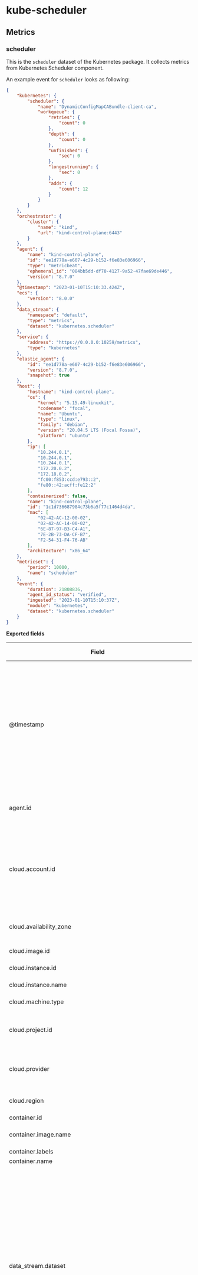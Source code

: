 # kube-scheduler

## Metrics

### scheduler

This is the `scheduler` dataset of the Kubernetes package. It collects metrics
from Kubernetes Scheduler component.

An example event for `scheduler` looks as following:

```json
{
    "kubernetes": {
        "scheduler": {
            "name": "DynamicConfigMapCABundle-client-ca",
            "workqueue": {
                "retries": {
                    "count": 0
                },
                "depth": {
                    "count": 0
                },
                "unfinished": {
                    "sec": 0
                },
                "longestrunning": {
                    "sec": 0
                },
                "adds": {
                    "count": 12
                }
            }
        }
    },
    "orchestrator": {
        "cluster": {
            "name": "kind",
            "url": "kind-control-plane:6443"
        }
    },
    "agent": {
        "name": "kind-control-plane",
        "id": "ee1d778a-e607-4c29-b152-f6e83e606966",
        "type": "metricbeat",
        "ephemeral_id": "084bb5dd-df70-4127-9a52-47fae69de446",
        "version": "8.7.0"
    },
    "@timestamp": "2023-01-10T15:10:33.424Z",
    "ecs": {
        "version": "8.0.0"
    },
    "data_stream": {
        "namespace": "default",
        "type": "metrics",
        "dataset": "kubernetes.scheduler"
    },
    "service": {
        "address": "https://0.0.0.0:10259/metrics",
        "type": "kubernetes"
    },
    "elastic_agent": {
        "id": "ee1d778a-e607-4c29-b152-f6e83e606966",
        "version": "8.7.0",
        "snapshot": true
    },
    "host": {
        "hostname": "kind-control-plane",
        "os": {
            "kernel": "5.15.49-linuxkit",
            "codename": "focal",
            "name": "Ubuntu",
            "type": "linux",
            "family": "debian",
            "version": "20.04.5 LTS (Focal Fossa)",
            "platform": "ubuntu"
        },
        "ip": [
            "10.244.0.1",
            "10.244.0.1",
            "10.244.0.1",
            "172.20.0.2",
            "172.18.0.2",
            "fc00:f853:ccd:e793::2",
            "fe80::42:acff:fe12:2"
        ],
        "containerized": false,
        "name": "kind-control-plane",
        "id": "1c1d736687984c73b6a5f77c1464d4da",
        "mac": [
            "02-42-AC-12-00-02",
            "02-42-AC-14-00-02",
            "6E-87-97-B3-C4-A1",
            "7E-2B-73-DA-CF-B7",
            "F2-54-31-F4-76-AB"
        ],
        "architecture": "x86_64"
    },
    "metricset": {
        "period": 10000,
        "name": "scheduler"
    },
    "event": {
        "duration": 21808836,
        "agent_id_status": "verified",
        "ingested": "2023-01-10T15:10:37Z",
        "module": "kubernetes",
        "dataset": "kubernetes.scheduler"
    }
}
```

**Exported fields**

| Field | Description | Type | Unit | Metric Type |
|---|---|---|---|---|
| @timestamp | Date/time when the event originated. This is the date/time extracted from the event, typically representing when the event was generated by the source. If the event source has no original timestamp, this value is typically populated by the first time the event was received by the pipeline. Required field for all events. | date |  |  |
| agent.id | Unique identifier of this agent (if one exists). Example: For Beats this would be beat.id. | keyword |  |  |
| cloud.account.id | The cloud account or organization id used to identify different entities in a multi-tenant environment. Examples: AWS account id, Google Cloud ORG Id, or other unique identifier. | keyword |  |  |
| cloud.availability_zone | Availability zone in which this host, resource, or service is located. | keyword |  |  |
| cloud.image.id | Image ID for the cloud instance. | keyword |  |  |
| cloud.instance.id | Instance ID of the host machine. | keyword |  |  |
| cloud.instance.name | Instance name of the host machine. | keyword |  |  |
| cloud.machine.type | Machine type of the host machine. | keyword |  |  |
| cloud.project.id | The cloud project identifier. Examples: Google Cloud Project id, Azure Project id. | keyword |  |  |
| cloud.provider | Name of the cloud provider. Example values are aws, azure, gcp, or digitalocean. | keyword |  |  |
| cloud.region | Region in which this host, resource, or service is located. | keyword |  |  |
| container.id | Unique container id. | keyword |  |  |
| container.image.name | Name of the image the container was built on. | keyword |  |  |
| container.labels | Image labels. | object |  |  |
| container.name | Container name. | keyword |  |  |
| data_stream.dataset | The field can contain anything that makes sense to signify the source of the data. Examples include `nginx.access`, `prometheus`, `endpoint` etc. For data streams that otherwise fit, but that do not have dataset set we use the value "generic" for the dataset value. `event.dataset` should have the same value as `data_stream.dataset`. Beyond the Elasticsearch data stream naming criteria noted above, the `dataset` value has additional restrictions:   \* Must not contain `-`   \* No longer than 100 characters | constant_keyword |  |  |
| data_stream.namespace | A user defined namespace. Namespaces are useful to allow grouping of data. Many users already organize their indices this way, and the data stream naming scheme now provides this best practice as a default. Many users will populate this field with `default`. If no value is used, it falls back to `default`. Beyond the Elasticsearch index naming criteria noted above, `namespace` value has the additional restrictions:   \* Must not contain `-`   \* No longer than 100 characters | constant_keyword |  |  |
| data_stream.type | An overarching type for the data stream. Currently allowed values are "logs" and "metrics". We expect to also add "traces" and "synthetics" in the near future. | constant_keyword |  |  |
| ecs.version | ECS version this event conforms to. `ecs.version` is a required field and must exist in all events. When querying across multiple indices -- which may conform to slightly different ECS versions -- this field lets integrations adjust to the schema version of the events. | keyword |  |  |
| host.architecture | Operating system architecture. | keyword |  |  |
| host.containerized | If the host is a container. | boolean |  |  |
| host.domain | Name of the domain of which the host is a member. For example, on Windows this could be the host's Active Directory domain or NetBIOS domain name. For Linux this could be the domain of the host's LDAP provider. | keyword |  |  |
| host.hostname | Hostname of the host. It normally contains what the `hostname` command returns on the host machine. | keyword |  |  |
| host.id | Unique host id. As hostname is not always unique, use values that are meaningful in your environment. Example: The current usage of `beat.name`. | keyword |  |  |
| host.ip | Host ip addresses. | ip |  |  |
| host.mac | Host MAC addresses. The notation format from RFC 7042 is suggested: Each octet (that is, 8-bit byte) is represented by two [uppercase] hexadecimal digits giving the value of the octet as an unsigned integer. Successive octets are separated by a hyphen. | keyword |  |  |
| host.name | Name of the host. It can contain what hostname returns on Unix systems, the fully qualified domain name (FQDN), or a name specified by the user. The recommended value is the lowercase FQDN of the host. | keyword |  |  |
| host.os.build | OS build information. | keyword |  |  |
| host.os.codename | OS codename, if any. | keyword |  |  |
| host.os.family | OS family (such as redhat, debian, freebsd, windows). | keyword |  |  |
| host.os.kernel | Operating system kernel version as a raw string. | keyword |  |  |
| host.os.name | Operating system name, without the version. | keyword |  |  |
| host.os.name.text | Multi-field of `host.os.name`. | match_only_text |  |  |
| host.os.platform | Operating system platform (such centos, ubuntu, windows). | keyword |  |  |
| host.os.version | Operating system version as a raw string. | keyword |  |  |
| host.type | Type of host. For Cloud providers this can be the machine type like `t2.medium`. If vm, this could be the container, for example, or other information meaningful in your environment. | keyword |  |  |
| kubernetes.annotations.\* | Kubernetes annotations map | object |  |  |
| kubernetes.container.image | Kubernetes container image | keyword |  |  |
| kubernetes.container.name | Kubernetes container name | keyword |  |  |
| kubernetes.deployment.name | Kubernetes deployment name | keyword |  |  |
| kubernetes.labels.\* | Kubernetes labels map | object |  |  |
| kubernetes.namespace | Kubernetes namespace | keyword |  |  |
| kubernetes.node.hostname | Kubernetes hostname as reported by the node’s kernel | keyword |  |  |
| kubernetes.node.name | Kubernetes node name | keyword |  |  |
| kubernetes.pod.ip | Kubernetes pod IP | ip |  |  |
| kubernetes.pod.name | Kubernetes pod name | keyword |  |  |
| kubernetes.pod.uid | Kubernetes pod UID | keyword |  |  |
| kubernetes.replicaset.name | Kubernetes replicaset name | keyword |  |  |
| kubernetes.scheduler.client.request.count | Number of HTTP requests to API server, broken down by status code, method and host | long |  | counter |
| kubernetes.scheduler.client.request.duration.us.bucket.\* | Requests latency distribution in histogram buckets, broken down by verb and host | object |  |  |
| kubernetes.scheduler.client.request.duration.us.count | Number of request duration operations to API server, broken down by verb and host | long |  | counter |
| kubernetes.scheduler.client.request.duration.us.sum | Sum of requests latency in microseconds, broken down by verb and host | long | micros | counter |
| kubernetes.scheduler.client.request.size.bytes.bucket.\* | Requests size distribution in histogram buckets, broken down by verb and host | object |  |  |
| kubernetes.scheduler.client.request.size.bytes.count | Number of requests, broken down by verb and host | long |  | counter |
| kubernetes.scheduler.client.request.size.bytes.sum | Requests size sum in bytes, broken down by verb and host | long | byte | counter |
| kubernetes.scheduler.client.response.size.bytes.bucket.\* | Responses size distribution in histogram buckets, broken down by verb and host | object |  |  |
| kubernetes.scheduler.client.response.size.bytes.count | Number of responses, broken down by verb and host | long |  | counter |
| kubernetes.scheduler.client.response.size.bytes.sum | Responses size sum in bytes, broken down by verb and host | long | byte | counter |
| kubernetes.scheduler.code | HTTP code | keyword |  |  |
| kubernetes.scheduler.event | Scheduling event | keyword |  |  |
| kubernetes.scheduler.host | HTTP host | keyword |  |  |
| kubernetes.scheduler.leader.is_master | Whether the scheduler instance is leader | boolean |  |  |
| kubernetes.scheduler.method | HTTP method | keyword |  |  |
| kubernetes.scheduler.name | Name for the resource | keyword |  |  |
| kubernetes.scheduler.process.cpu.sec | Total user and system CPU time spent in seconds | double |  | counter |
| kubernetes.scheduler.process.fds.max.count | Limit for open file descriptors | long |  | gauge |
| kubernetes.scheduler.process.fds.open.count | Number of open file descriptors | long |  | gauge |
| kubernetes.scheduler.process.memory.resident.bytes | Bytes in resident memory | long | byte | gauge |
| kubernetes.scheduler.process.memory.virtual.bytes | Bytes in virtual memory | long | byte | gauge |
| kubernetes.scheduler.process.started.sec | Start time of the process since unix epoch in seconds | double |  | gauge |
| kubernetes.scheduler.profile | Scheduling profile | keyword |  |  |
| kubernetes.scheduler.queue | Scheduling queue | keyword |  |  |
| kubernetes.scheduler.result | Attempt result to schedule pod | keyword |  |  |
| kubernetes.scheduler.scheduling.attempts.duration.us.bucket.\* | Scheduling attempt latency distribution in histogram buckets, broken down by profile and result | object |  |  |
| kubernetes.scheduler.scheduling.attempts.duration.us.count | Number of scheduling attempts, broken down by profile and result | long |  | counter |
| kubernetes.scheduler.scheduling.attempts.duration.us.sum | Sum of scheduling attempt latency in microseconds, broken down by profile and result | long | micros | counter |
| kubernetes.scheduler.scheduling.pending.pods.count | Number of current pending pods, broken down by the queue type | long |  | gauge |
| kubernetes.scheduler.scheduling.preemption.attempts.count | Total preemption attempts in the cluster so far | long |  | counter |
| kubernetes.scheduler.scheduling.preemption.victims.bucket.\* | Number of preemption victims distribution in histogram buckets | object |  |  |
| kubernetes.scheduler.scheduling.preemption.victims.count | Number of preemption victims | long |  | counter |
| kubernetes.scheduler.scheduling.preemption.victims.sum | Preemption victims sum | long |  | counter |
| kubernetes.scheduler.verb | HTTP verb | keyword |  |  |
| kubernetes.scheduler.workqueue.adds.count | Workqueue add count, broken down by workqueue name | long |  | counter |
| kubernetes.scheduler.workqueue.depth.count | Workqueue current depth, broken down by workqueue name | long |  | gauge |
| kubernetes.scheduler.workqueue.longestrunning.sec | How many seconds has the longest running processor been running, broken down by workqueue name | double |  | gauge |
| kubernetes.scheduler.workqueue.retries.count | Workqueue number of retries, broken down by workqueue name | long |  | counter |
| kubernetes.scheduler.workqueue.unfinished.sec | How many seconds of work has done that is in progress and hasn't been considered in the longest running processor, broken down by workqueue name | double |  | gauge |
| kubernetes.selectors.\* | Kubernetes Service selectors map | object |  |  |
| kubernetes.statefulset.name | Kubernetes statefulset name | keyword |  |  |
| orchestrator.cluster.name | Name of the cluster. | keyword |  |  |
| orchestrator.cluster.url | URL of the API used to manage the cluster. | keyword |  |  |
| service.address | Address where data about this service was collected from. This should be a URI, network address (ipv4:port or [ipv6]:port) or a resource path (sockets). | keyword |  |  |
| service.type | The type of the service data is collected from. The type can be used to group and correlate logs and metrics from one service type. Example: If logs or metrics are collected from Elasticsearch, `service.type` would be `elasticsearch`. | keyword |  |  |
